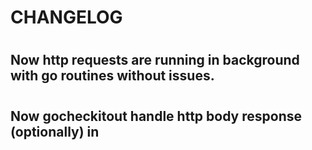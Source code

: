 # CHANGELOG 

#

## Now http requests are running in background with go routines without issues. 

#

## Now gocheckitout handle http body response (optionally) in